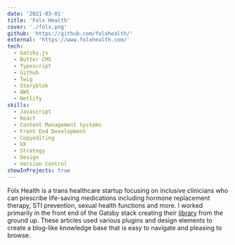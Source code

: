 ```yaml
---
date: '2021-03-01'
title: 'Folx Health'
cover: './folx.png'
github: 'https://github.com/folxhealth/'
external: 'https://www.folxhealth.com/'
tech:
  - Gatsby.js
  - Butter CMS
  - Typescript
  - Github
  - Twig
  - Storyblok
  - AWS
  - Netlify
skills:
  - Javascript
  - React
  - Content Management Systems
  - Front End Development
  - Copyediting
  - UX
  - Strategy
  - Design
  - Version Control
showInProjects: true
---
```


Folx Health is a trans healthcare startup focusing on inclusive clinicians who can prescribe life-saving medications including hormone replacement therapy, STI prevention, sexual health functions and more. I worked primarily in the front end of the Gatsby stack creating their [library](https://www.folxhealth.com/library) from the ground up. These articles used various plugins and design elements to create a blog-like knowledge base that is easy to navigate and pleasing to browse.
